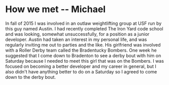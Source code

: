 # How we met -- Michael

In fall of 2015 I was involved in an outlaw weightlifting group at USF run by this guy named Austin.
I had recently completed The Iron Yard code school and was looking, somewhat unsuccessfully, for a position as a junior developer.
Austin had taken an interest in my personal life, and was regularly inviting me out to parties and the like.
His girlfriend was involved with a Roller Derby team called the Bradentucky Bombers.
One week he suggested that I come down to Bradenton to see a derby bout with him on Saturday because I needed to meet this girl that was on the Bombers.
I was focused on becoming a better developer and my career in general, but I also didn't have anything better to do on a Saturday so I agreed to come down to the derby bout.
